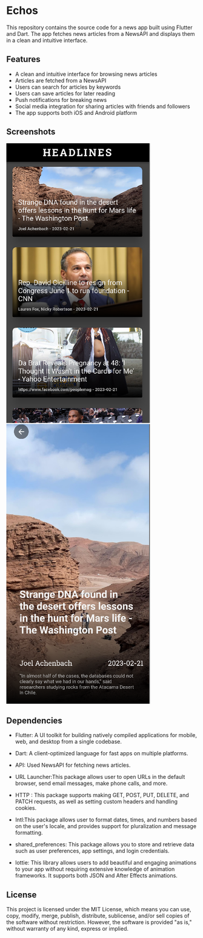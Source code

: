 # Echos

This repository contains the source code for a news app built using Flutter and Dart. The app fetches news articles from a NewsAPI and displays them in a clean and intuitive interface.

## Features


* A clean and intuitive interface for browsing news articles
* Articles are fetched from a NewsAPI
* Users can search for articles by keywords
* Users can save articles for later reading
* Push notifications for breaking news
* Social media integration for sharing articles with friends and followers
* The app supports both iOS and Android platform

## Screenshots


![All Mews](https://github.com/Abhinav0915/Ethos/blob/main/news_app/assets/Screenshots/Screenshot%20from%202023-02-23%2017-07-03.png) 
![Description](https://github.com/Abhinav0915/Ethos/blob/main/news_app/assets/Screenshots/Screenshot%20from%202023-02-23%2017-07-11.png)



## Dependencies

* Flutter: A UI toolkit for building natively compiled applications for mobile, web, and desktop from a single codebase.

* Dart: A client-optimized language for fast apps on multiple platforms.

* API: Used NewsAPI for fetching news articles.

* URL Launcher:This package allows user to open URLs in the default browser, send email messages, make phone calls, and more.

* HTTP : This package supports making GET, POST, PUT, DELETE, and PATCH requests, as well as setting custom headers and handling cookies.

* Intl:This package allows user to format dates, times, and numbers based on the user's locale, and provides support for pluralization and message formatting.

* shared_preferences: This package allows you to store and retrieve data such as user preferences, app settings, and login credentials.

* lottie: This library allows users to add beautiful and engaging animations to your app without requiring extensive knowledge of animation frameworks. It supports both JSON and After Effects animations.

## License

This project is licensed under the MIT License, which means you can use, copy, modify, merge, publish, distribute, sublicense, and/or sell copies of the software without restriction. However, the software is provided "as is," without warranty of any kind, express or implied.
